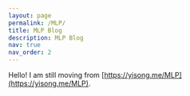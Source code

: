 ```yaml
---
layout: page
permalink: /MLP/
title: MLP Blog
description: MLP Blog
nav: true
nav_order: 2
---
```


Hello! I am still moving from [https://yisong.me/MLP](https://yisong.me/MLP).


